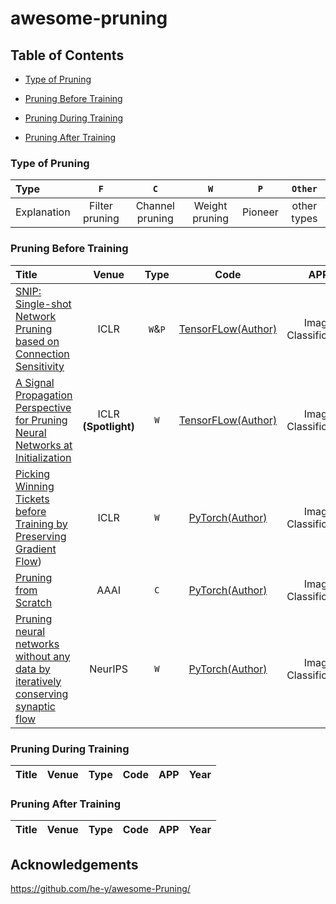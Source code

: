# awesome-pruning

## Table of Contents

- [Type of Pruning](#type-of-pruning)

- [Pruning Before Training](#pruning-before-training)
- [Pruning During Training](#pruning-during-training)
- [Pruning After Training](#pruning-after-training)

### Type of Pruning

| Type        | `F`            | `C`             | `W`            | `P`        | `Other`     |
|:----------- |:--------------:|:---------------:|:--------------:|:----------:|:-----------:|
| Explanation | Filter pruning | Channel pruning | Weight pruning | Pioneer | other types |

### Pruning Before Training
| Title   | Venue | Type    | Code | APP | Year |
|:-------------------------------------------------------------------------------------------------------------------------------- |:-----:|:-------:|:----:|:----:|:----:|
| [SNIP: Single-shot Network Pruning based on Connection Sensitivity](https://arxiv.org/abs/1810.02340)| ICLR| `W`&`P` | [TensorFLow(Author)](https://github.com/namhoonlee/snip-public) | Image Classification | 2019 |
| [A Signal Propagation Perspective for Pruning Neural Networks at Initialization](https://arxiv.org/abs/1906.06307)| ICLR **(Spotlight)** | `W` | [TensorFLow(Author)](https://github.com/namhoonlee/spp-public) | Image Classification | 2020 |
| [Picking Winning Tickets before Training by Preserving Gradient Flow](https://openreview.net/pdf?id=SkgsACVKPH))| ICLR | `W` | [PyTorch(Author)](https://github.com/alecwangcq/GraSP) | Image Classification | 2020 |      
| [Pruning from Scratch](http://arxiv.org/abs/1909.12579) | AAAI | `C` | [PyTorch(Author)](https://github.com/frankwang345/pruning-from-scratch) | Image Classification | 2020 |
| [Pruning neural networks without any data by iteratively conserving synaptic flow](https://arxiv.org/abs/2006.05467)| NeurIPS | `W` | [PyTorch(Author)](https://github.com/ganguli-lab/Synaptic-Flow) | Image Classification | 2020 |

### Pruning During Training
| Title   | Venue | Type    | Code | APP | Year |
|:-------------------------------------------------------------------------------------------------------------------------------- |:-----:|:-------:|:----:|:----:|:----:|

### Pruning After Training
| Title   | Venue | Type    | Code | APP | Year |
|:-------------------------------------------------------------------------------------------------------------------------------- |:-----:|:-------:|:----:|:----:|:----:|

## Acknowledgements
https://github.com/he-y/awesome-Pruning/


